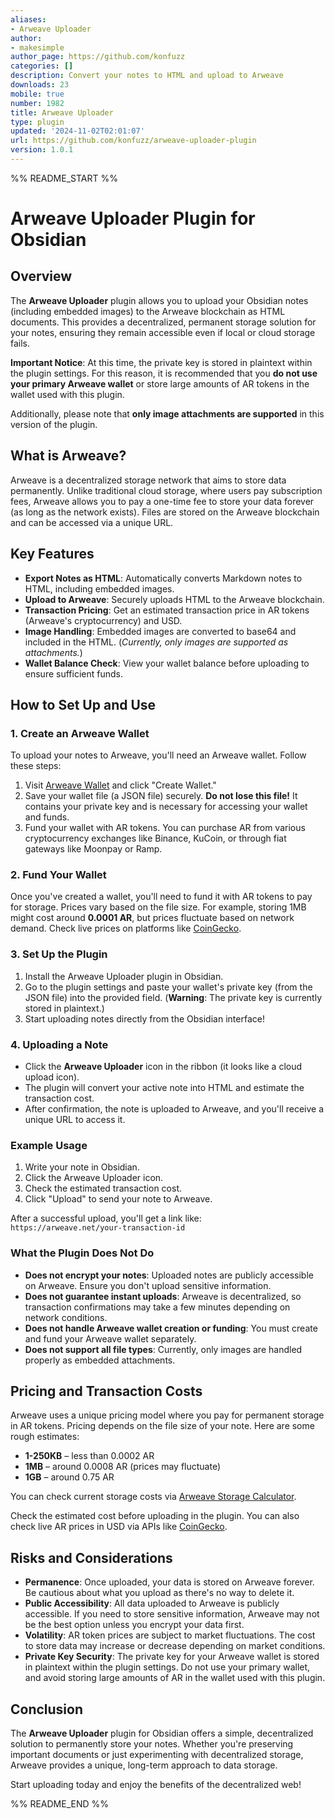 ```yaml
---
aliases:
- Arweave Uploader
author:
- makesimple
author_page: https://github.com/konfuzz
categories: []
description: Convert your notes to HTML and upload to Arweave
downloads: 23
mobile: true
number: 1982
title: Arweave Uploader
type: plugin
updated: '2024-11-02T02:01:07'
url: https://github.com/konfuzz/arweave-uploader-plugin
version: 1.0.1
---
```


%% README_START %%

# Arweave Uploader Plugin for Obsidian

## Overview

The **Arweave Uploader** plugin allows you to upload your Obsidian notes (including embedded images) to the Arweave blockchain as HTML documents. This provides a decentralized, permanent storage solution for your notes, ensuring they remain accessible even if local or cloud storage fails.

**Important Notice**: At this time, the private key is stored in plaintext within the plugin settings. For this reason, it is recommended that you **do not use your primary Arweave wallet** or store large amounts of AR tokens in the wallet used with this plugin.

Additionally, please note that **only image attachments are supported** in this version of the plugin.

## What is Arweave?

Arweave is a decentralized storage network that aims to store data permanently. Unlike traditional cloud storage, where users pay subscription fees, Arweave allows you to pay a one-time fee to store your data forever (as long as the network exists). Files are stored on the Arweave blockchain and can be accessed via a unique URL.

## Key Features

- **Export Notes as HTML**: Automatically converts Markdown notes to HTML, including embedded images.
- **Upload to Arweave**: Securely uploads HTML to the Arweave blockchain.
- **Transaction Pricing**: Get an estimated transaction price in AR tokens (Arweave's cryptocurrency) and USD.
- **Image Handling**: Embedded images are converted to base64 and included in the HTML. (_Currently, only images are supported as attachments._)
- **Wallet Balance Check**: View your wallet balance before uploading to ensure sufficient funds.

## How to Set Up and Use

### 1. Create an Arweave Wallet

To upload your notes to Arweave, you'll need an Arweave wallet. Follow these steps:

1. Visit [Arweave Wallet](https://arweave.app/wallet) and click "Create Wallet."
2. Save your wallet file (a JSON file) securely. **Do not lose this file!** It contains your private key and is necessary for accessing your wallet and funds.
3. Fund your wallet with AR tokens. You can purchase AR from various cryptocurrency exchanges like Binance, KuCoin, or through fiat gateways like Moonpay or Ramp.

### 2. Fund Your Wallet

Once you've created a wallet, you'll need to fund it with AR tokens to pay for storage. Prices vary based on the file size. For example, storing 1MB might cost around **0.0001 AR**, but prices fluctuate based on network demand. Check live prices on platforms like [CoinGecko](https://www.coingecko.com/en/coins/arweave).

### 3. Set Up the Plugin

1. Install the Arweave Uploader plugin in Obsidian.
2. Go to the plugin settings and paste your wallet's private key (from the JSON file) into the provided field. (**Warning**: The private key is currently stored in plaintext.)
3. Start uploading notes directly from the Obsidian interface!

### 4. Uploading a Note

- Click the **Arweave Uploader** icon in the ribbon (it looks like a cloud upload icon).
- The plugin will convert your active note into HTML and estimate the transaction cost.
- After confirmation, the note is uploaded to Arweave, and you'll receive a unique URL to access it.

### Example Usage

1. Write your note in Obsidian.
2. Click the Arweave Uploader icon.
3. Check the estimated transaction cost.
4. Click "Upload" to send your note to Arweave.

After a successful upload, you'll get a link like:  
`https://arweave.net/your-transaction-id`

### What the Plugin Does **Not** Do

- **Does not encrypt your notes**: Uploaded notes are publicly accessible on Arweave. Ensure you don't upload sensitive information.
- **Does not guarantee instant uploads**: Arweave is decentralized, so transaction confirmations may take a few minutes depending on network conditions.
- **Does not handle Arweave wallet creation or funding**: You must create and fund your Arweave wallet separately.
- **Does not support all file types**: Currently, only images are handled properly as embedded attachments.

## Pricing and Transaction Costs

Arweave uses a unique pricing model where you pay for permanent storage in AR tokens. Pricing depends on the file size of your note. Here are some rough estimates:

- **1-250KB** – less than 0.0002 AR
- **1MB** – around 0.0008 AR (prices may fluctuate)
- **1GB** – around 0.75 AR

You can check current storage costs via [Arweave Storage Calculator](https://ar-fees.arweave.dev/).

Check the estimated cost before uploading in the plugin. You can also check live AR prices in USD via APIs like [CoinGecko](https://www.coingecko.com/en/coins/arweave).

## Risks and Considerations

- **Permanence**: Once uploaded, your data is stored on Arweave forever. Be cautious about what you upload as there's no way to delete it.
- **Public Accessibility**: All data uploaded to Arweave is publicly accessible. If you need to store sensitive information, Arweave may not be the best option unless you encrypt your data first.
- **Volatility**: AR token prices are subject to market fluctuations. The cost to store data may increase or decrease depending on market conditions.
- **Private Key Security**: The private key for your Arweave wallet is stored in plaintext within the plugin settings. Do not use your primary wallet, and avoid storing large amounts of AR in the wallet used with this plugin.

## Conclusion

The **Arweave Uploader** plugin for Obsidian offers a simple, decentralized solution to permanently store your notes. Whether you're preserving important documents or just experimenting with decentralized storage, Arweave provides a unique, long-term approach to data storage.

Start uploading today and enjoy the benefits of the decentralized web!

%% README_END %%